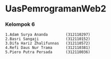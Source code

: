 # UasPemrogramanWeb2
### Kelompok 6
```
1.Adam Surya Ananda        (312110297)
2.Basri Sangaji            (312110152)
3.Difa Hariz Zhalifunnas   (312110572)
4.Refi Daus Nur Trama      (312110381)
5.Piero Putra Persada      (312110036)
```
